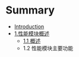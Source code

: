 # Summary

* [Introduction](README.md)
* [1.性能模块概述](chapter1/chapter1md.md)
   * [1.1 概述](chapter1/chapter1_1.md)
   * 1.2 性能模块主要功能

